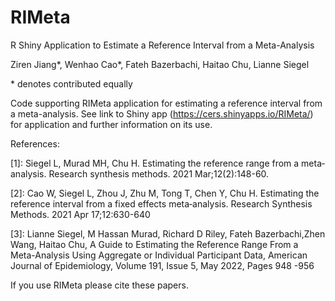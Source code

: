 # RIMeta
R Shiny Application to Estimate a Reference Interval from a Meta-Analysis

Ziren Jiang*, Wenhao Cao*, Fateh Bazerbachi, Haitao Chu, Lianne Siegel

\* denotes contributed equally


Code supporting RIMeta application for estimating a reference interval from a meta-analysis. See link to Shiny app (https://cers.shinyapps.io/RIMeta/) for application and further information on its use.

References:

[1]: Siegel L, Murad MH, Chu H. Estimating the reference range from a meta‐analysis. Research synthesis methods. 2021 Mar;12(2):148-60.

[2]: Cao W, Siegel L, Zhou J, Zhu M, Tong T, Chen Y, Chu H. Estimating the reference interval from a fixed effects meta‐analysis. Research Synthesis Methods. 2021 Apr 17;12:630-640

[3]: Lianne Siegel, M Hassan Murad, Richard D Riley, Fateh Bazerbachi,Zhen Wang, Haitao Chu, A Guide to Estimating the Reference Range From a Meta-Analysis Using Aggregate or Individual Participant Data, American Journal of Epidemiology, Volume 191, Issue 5, May 2022, Pages 948 -956

If you use RIMeta please cite these papers.
